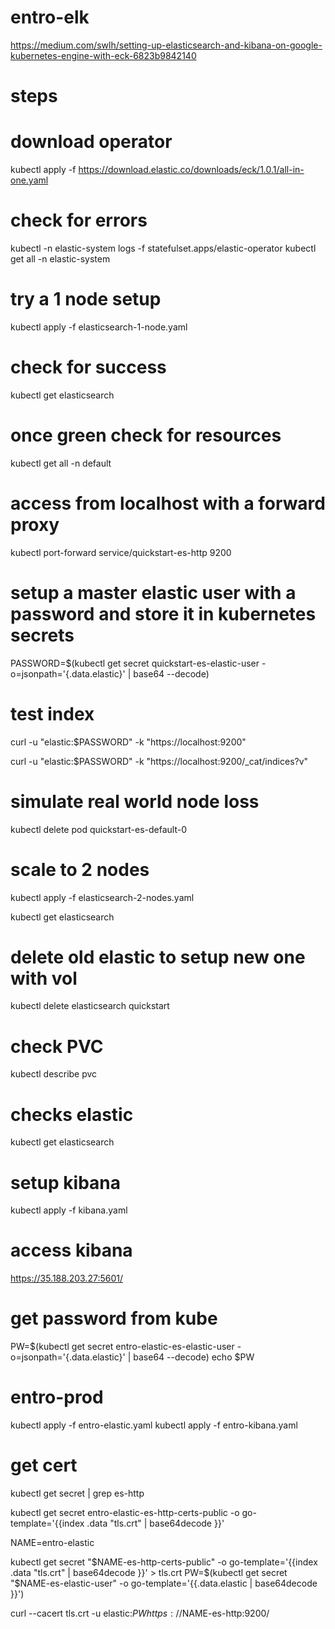 # entro-elk

https://medium.com/swlh/setting-up-elasticsearch-and-kibana-on-google-kubernetes-engine-with-eck-6823b9842140

# steps

# download operator

kubectl apply -f https://download.elastic.co/downloads/eck/1.0.1/all-in-one.yaml

# check for errors

kubectl -n elastic-system logs -f statefulset.apps/elastic-operator
kubectl get all -n elastic-system

# try a 1 node setup

kubectl apply -f elasticsearch-1-node.yaml

# check for success

kubectl get elasticsearch

# once green check for resources

kubectl get all -n default

# access from localhost with a forward proxy

kubectl port-forward service/quickstart-es-http 9200

# setup a master elastic user with a password and store it in kubernetes secrets

PASSWORD=\$(kubectl get secret quickstart-es-elastic-user -o=jsonpath='{.data.elastic}' | base64 --decode)

# test index

curl -u "elastic:\$PASSWORD" -k "https://localhost:9200"

curl -u "elastic:\$PASSWORD" -k "https://localhost:9200/_cat/indices?v"

# simulate real world node loss

kubectl delete pod quickstart-es-default-0

# scale to 2 nodes

kubectl apply -f elasticsearch-2-nodes.yaml

kubectl get elasticsearch

# delete old elastic to setup new one with vol

kubectl delete elasticsearch quickstart

# check PVC

kubectl describe pvc

# checks elastic

kubectl get elasticsearch

# setup kibana

kubectl apply -f kibana.yaml

# access kibana

https://35.188.203.27:5601/

# get password from kube

PW=$(kubectl get secret entro-elastic-es-elastic-user -o=jsonpath='{.data.elastic}' | base64 --decode)
echo $PW

# entro-prod

kubectl apply -f entro-elastic.yaml
kubectl apply -f entro-kibana.yaml

# get cert

kubectl get secret | grep es-http

kubectl get secret entro-elastic-es-http-certs-public -o go-template='{{index .data "tls.crt" | base64decode }}'

NAME=entro-elastic

kubectl get secret "$NAME-es-http-certs-public" -o go-template='{{index .data "tls.crt" | base64decode }}' > tls.crt
PW=$(kubectl get secret "\$NAME-es-elastic-user" -o go-template='{{.data.elastic | base64decode }}')

curl --cacert tls.crt -u elastic:$PW https://$NAME-es-http:9200/
